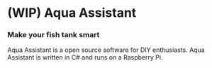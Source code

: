 # (WIP) Aqua Assistant
### Make your fish tank smart
Aqua Assistant is a open source software for DIY enthusiasts. Aqua Assistant is written in C# and runs on a Raspberry Pi.
